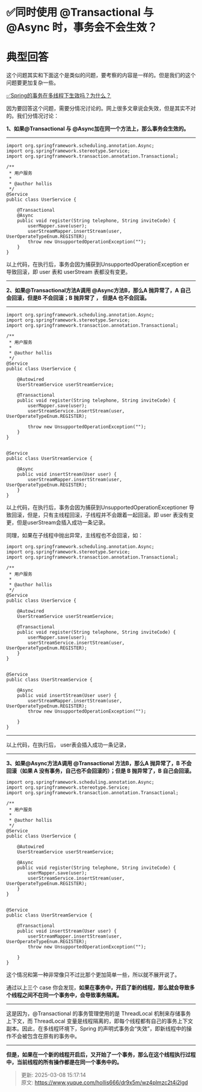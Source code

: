 # ✅同时使用 @Transactional 与 @Async 时，事务会不会生效？

# 典型回答


这个问题其实和下面这个是类似的问题，要考察的内容是一样的。但是我们的这个问题要更加复杂一些。



[✅Spring的事务在多线程下生效吗？为什么？](https://www.yuque.com/hollis666/dr9x5m/qi1vgi3yg8l663yy)



因为要回答这个问题，需要分情况讨论的。网上很多文章说会失效，但是其实不对的。我们分情况讨论：



**1、如果@Transactional 与 @Async加在同一个方法上，那么事务会生效的。**

****

```plain
import org.springframework.scheduling.annotation.Async;
import org.springframework.stereotype.Service;
import org.springframework.transaction.annotation.Transactional;

/**
 * 用户服务
 *
 * @author hollis
 */
@Service
public class UserService {

    @Transactional
    @Async
    public void register(String telephone, String inviteCode) {
        userMapper.save(user);
        userStreamMapper.insertStream(user, UserOperateTypeEnum.REGISTER);
        throw new UnsupportedOperationException("");
    }
}

```



以上代码，在执行后，事务会因为捕获到UnsupportedOperationException er 导致回滚，即 user 表和 userStream 表都没有变更。

****

**2、如果@Transactional方法A调用 @Async方法B，那么A 抛异常了，A 自己会回滚，但是B 不会回滚；B 抛异常了 ， 但是A 也不会回滚。**

****

```plain
import org.springframework.scheduling.annotation.Async;
import org.springframework.stereotype.Service;
import org.springframework.transaction.annotation.Transactional;

/**
 * 用户服务
 *
 * @author hollis
 */
@Service
public class UserService {

    @Autowired
    UserStreamService userStreamService;

    @Transactional
    public void register(String telephone, String inviteCode) {
        userMapper.save(user);
        userStreamService.insertStream(user, UserOperateTypeEnum.REGISTER);
        
        throw new UnsupportedOperationException("");
    }
}


@Service
public class UserStreamService {

    @Async
    public void insertStream(User user) {
        userStreamMapper.insertStream(user, UserOperateTypeEnum.REGISTER);
    }
}
```



以上代码，在执行后，事务会因为捕获到UnsupportedOperationExceptioner 导致回滚，但是，只有主线程回滚，子线程并不会跟着一起回滚。即 user 表没有变更，但是userStream会插入成功一条记录。



同理，如果在子线程中抛出异常，主线程也不会回滚，如：



```plain
import org.springframework.scheduling.annotation.Async;
import org.springframework.stereotype.Service;
import org.springframework.transaction.annotation.Transactional;

/**
 * 用户服务
 *
 * @author hollis
 */
@Service
public class UserService {

    @Autowired
    UserStreamService userStreamService;

    @Transactional
    public void register(String telephone, String inviteCode) {
        userMapper.save(user);
        userStreamService.insertStream(user, UserOperateTypeEnum.REGISTER);
    }
}


@Service
public class UserStreamService {

    @Async
    public void insertStream(User user) {
        userStreamMapper.insertStream(user, UserOperateTypeEnum.REGISTER);
        throw new UnsupportedOperationException("");

    }
}
```

****

以上代码，在执行后， user表会插入成功一条记录，

****

**3、如果@Async方法A调用 @Transactional 方法B，那么A 抛异常了，B 不会回滚（如果 A 没有事务，自己也不会回滚的）；但是 B 抛异常了，B 自己会回滚。**



```plain
import org.springframework.scheduling.annotation.Async;
import org.springframework.stereotype.Service;
import org.springframework.transaction.annotation.Transactional;

/**
 * 用户服务
 *
 * @author hollis
 */
@Service
public class UserService {

    @Autowired
    UserStreamService userStreamService;

    @Async
    public void register(String telephone, String inviteCode) {
        userMapper.save(user);
        userStreamService.insertStream(user, UserOperateTypeEnum.REGISTER);
    }
}


@Service
public class UserStreamService {

    @Transactional
    public void insertStream(User user) {
        userStreamMapper.insertStream(user, UserOperateTypeEnum.REGISTER);
        throw new UnsupportedOperationException("");

    }
}
```



这个情况和第一种非常像只不过比那个更加简单一些，所以就不展开说了。



通过以上三个 case 你会发现，**如果在事务中，开启了新的线程，那么就会导致多个线程之间不在同一个事务中，会导致事务隔离。**

****

这是因为，@Transactional 的事务管理使用的是 ThreadLocal 机制来存储事务上下文，而 ThreadLocal 变量是线程隔离的，即每个线程都有自己的事务上下文副本。因此，在多线程环境下，Spring 的声明式事务会“失效”，即新线程中的操作不会被包含在原有的事务中。

****

**但是，如果在一个新的线程开启后，又开始了一个事务，那么在这个线程执行过程中，当前线程的所有操作都是在同一个事务中的。**



> 更新: 2025-03-08 15:17:14  
> 原文: <https://www.yuque.com/hollis666/dr9x5m/wz4plmzc2t4i2lgd>